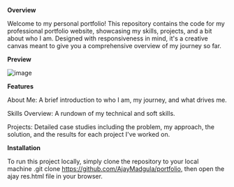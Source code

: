 **Overview**

Welcome to my personal portfolio! This repository contains the code for my professional portfolio website, showcasing my skills, projects, and a bit about who I am. Designed with responsiveness in mind, it's a creative canvas meant to give you a comprehensive overview of my journey so far.

**Preview**

![image](https://github.com/AjayMadgula/portfolio/assets/145009362/dcea2bb1-ba67-4f3c-9d78-8fea5b85fdca)

**Features**

About Me: A brief introduction to who I am, my journey, and what drives me.

Skills Overview: A rundown of my technical and soft skills.

Projects: Detailed case studies including the problem, my approach, the solution, and the results for each project I've worked on.

**Installation**

To run this project locally, simply clone the repository to your local machine .git clone https://github.com/AjayMadgula/portfolio, then open the ajay res.html file in your browser.

